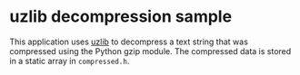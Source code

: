 # uzlib decompression sample

This application uses [uzlib](https://github.com/pfalcon/uzlib) to decompress
a text string that was compressed using the Python gzip module. The compressed
data is stored in a static array in `compressed.h`.
